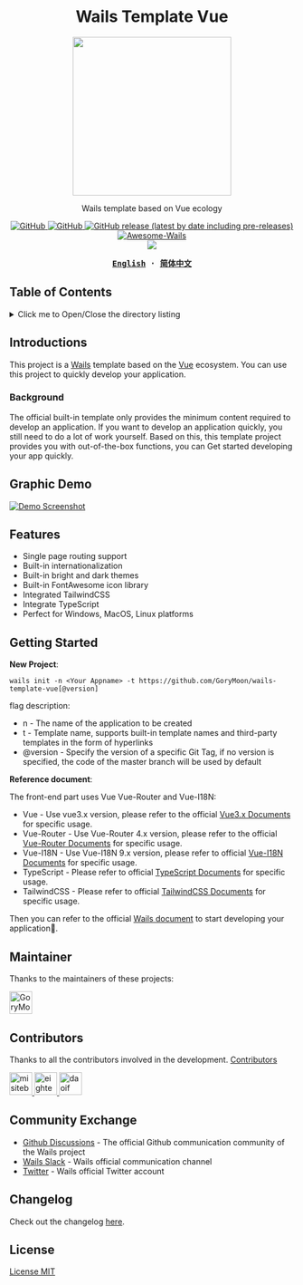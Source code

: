 <h1 align="center">Wails Template Vue</h1>

<p align="center">
  <img src="./logo.png" height="280" />
</p>

<p align="center">
  Wails template based on Vue ecology
</p>

<p align="center">
  <a href="https://github.com/GoryMoon/wails-template-vue/blob/main/LICENSE">
    <img alt="GitHub" src="https://img.shields.io/github/license/GoryMoon/wails-template-vue"/>
  </a>
  <a href="https://github.com/misitebao/standard-repository">
    <img alt="GitHub" src="https://cdn.jsdelivr.net/gh/misitebao/standard-repository@main/assets/badge_flat.svg"/>
  </a>
  <a href="https://github.com/GoryMoon/wails-template-vue/releases">
    <img alt="GitHub release (latest by date including pre-releases)" src="https://img.shields.io/github/v/release/GoryMoon/wails-template-vue?include_prereleases&sort=semver">
  </a>
  <a href="https://github.com/wailsapp/awesome-wails">
    <img alt="Awesome-Wails" src="https://cdn.jsdelivr.net/gh/sindresorhus/awesome@main/media/badge.svg"/>
  </a>
  <br/>
  <img src="https://img.shields.io/badge/platform-windows%20%7C%20macos%20%7C%20linux-brightgreen?"/>
</p>

<div align="center">
<strong>
<samp>

[English](README.md) · [简体中文](README.zh-Hans.md)

</samp>
</strong>
</div>

## Table of Contents

<details>
  <summary>Click me to Open/Close the directory listing</summary>

- [Table of Contents](#table-of-contents)
- [Introductions](#introductions)
  - [Official Website](#official-website)
  - [Background](#background)
- [Graphic Demo](#graphic-demo)
- [Features](#features)
- [Architecture](#architecture)
- [Getting Started](#getting-started)
- [Maintainer](#maintainer)
- [Contributors](#contributors)
- [Community Exchange](#community-exchange)
- [Part Of Users](#part-of-users)
- [Changelog](#changelog)
- [Donators](#donators)
- [Sponsors](#sponsors)
- [Special Thanks](#special-thanks)
- [License](#license)

</details>

## Introductions

This project is a [Wails](https://github.com/wailsapp/wails) template based on the [Vue](https://vuejs.org/) ecosystem. You can use this project to quickly develop your application.

### Background

The official built-in template only provides the minimum content required to develop an application. If you want to develop an application quickly, you still need to do a lot of work yourself. Based on this, this template project provides you with out-of-the-box functions, you can Get started developing your app quickly.

## Graphic Demo

[![Demo Screenshot](https://cdn.jsdelivr.net/gh/GoryMoon/wails-template-vue@main/.github/preview.en.png "click to view gif demo")](https://cdn.jsdelivr.net/gh/GoryMoon/wails-template-vue@main/.github/preview.gif)

## Features

- Single page routing support
- Built-in internationalization
- Built-in bright and dark themes
- Built-in FontAwesome icon library
- Integrated TailwindCSS
- Integrate TypeScript
- Perfect for Windows, MacOS, Linux platforms

## Getting Started

**New Project**:

```
wails init -n <Your Appname> -t https://github.com/GoryMoon/wails-template-vue[@version]
```

flag description:

- n - The name of the application to be created
- t - Template name, supports built-in template names and third-party templates in the form of hyperlinks
- @version - Specify the version of a specific Git Tag, if no version is specified, the code of the master branch will be used by default

**Reference document**:

The front-end part uses Vue Vue-Router and Vue-I18N:

- Vue - Use vue3.x version, please refer to the official [Vue3.x Documents](https://vuejs.org/) for specific usage.
- Vue-Router - Use Vue-Router 4.x version, please refer to the official [Vue-Router Documents](https://router.vuejs.org/) for specific usage.
- Vue-I18N - Use Vue-I18N 9.x version, please refer to official [Vue-I18N Documents](https://vue-i18n.intlify.dev/) for specific usage.
- TypeScript - Please refer to official [TypeScript Documents](https://www.typescriptlang.org/) for specific usage.
- TailwindCSS - Please refer to official [TailwindCSS Documents](https://tailwindcss.com/) for specific usage.

Then you can refer to the official [Wails document](https://wails.io) to start developing your application🤞.

## Maintainer

Thanks to the maintainers of these projects:

<a href="https://github.com/GoryMoon">
  <img src="https://github.com/GoryMoon.png" width="40" height="40" alt="GoryMoon" title="GoryMoon"/>
</a>

## Contributors

Thanks to all the contributors involved in the development. [Contributors](https://github.com/GoryMoon/wails-template-vue/graphs/contributors)

<a href="https://github.com/misitebao">
  <img src="https://github.com/misitebao.png" width="40" height="40" alt="misitebao" title="misitebao"/>
</a>
<a href="https://github.com/eighteenzheng">
  <img src="https://github.com/eighteenzheng.png" width="40" height="40" alt="eighteenzheng" title="eighteenzheng"/>
</a>
<a href="https://github.com/daoif">
  <img src="https://github.com/daoif.png" width="40" height="40" alt="daoif" title="daoif"/>
</a>

## Community Exchange

- [Github Discussions](https://github.com/wailsapp/wails/discussions) - The official Github communication community of the Wails project
- [Wails Slack](https://invite.slack.golangbridge.org/) - Wails official communication channel
- [Twitter](https://twitter.com/wailsapp) - Wails official Twitter account

## Changelog

Check out the changelog [here](./CHANGELOG.md).

## License

[License MIT](./LICENSE)
